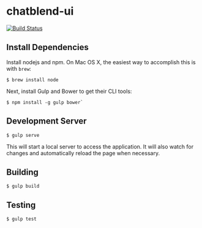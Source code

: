 # chatblend-ui
[![Build Status](https://travis-ci.org/starknine/chatblend-ui.svg?branch=master)](https://travis-ci.org/starknine/chatblend-ui)

## Install Dependencies

Install nodejs and npm. On Mac OS X, the easiest way to accomplish this is with `brew`:

```
$ brew install node
```

Next, install Gulp and Bower to get their CLI tools:

```
$ npm install -g gulp bower`
```

## Development Server

```
$ gulp serve
```

This will start a local server to access the application. It will also watch for changes and automatically reload the page when necessary.

## Building

```
$ gulp build
```

## Testing

```
$ gulp test
```